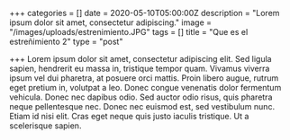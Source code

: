 +++
categories = []
date = 2020-05-10T05:00:00Z
description = "Lorem ipsum dolor sit amet, consectetur adipiscing."
image = "/images/uploads/estrenimiento.JPG"
tags = []
title = "Que es el estreñimiento 2"
type = "post"

+++
Lorem ipsum dolor sit amet, consectetur adipiscing elit. Sed ligula sapien, hendrerit eu massa in, tristique tempor quam. Vivamus viverra ipsum vel dui pharetra, at posuere orci mattis. Proin libero augue, rutrum eget pretium in, volutpat a leo. Donec congue venenatis dolor fermentum vehicula. Donec nec dapibus odio. Sed auctor odio risus, quis pharetra neque pellentesque nec. Donec nec euismod est, sed vestibulum nunc. Etiam id nisi elit. Cras eget neque quis justo iaculis tristique. Ut a scelerisque sapien.